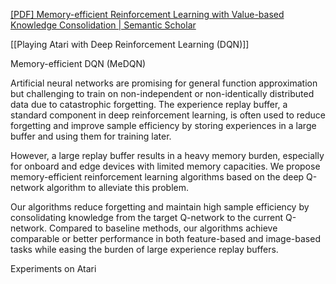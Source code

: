 [[PDF] Memory-efficient Reinforcement Learning with Value-based Knowledge Consolidation | Semantic Scholar](https://www.semanticscholar.org/paper/Memory-efficient-Reinforcement-Learning-with-Lan-Pan/5e5ecb65f4b51f9971fe5abcabf1b806411b2ee4)

[[Playing Atari with Deep Reinforcement Learning (DQN)]]

Memory-efficient DQN (MeDQN)

Artificial neural networks are promising for general function approximation but challenging to train on non-independent or non-identically distributed data due to catastrophic forgetting. The experience replay buffer, a standard component in deep reinforcement learning, is often used to reduce forgetting and improve sample efficiency by storing experiences in a large buffer and using them for training later.

However, a large replay buffer results in a heavy memory burden, especially for onboard and edge devices with limited memory capacities. We propose memory-efficient reinforcement learning algorithms based on the deep Q-network algorithm to alleviate this problem. 

Our algorithms reduce forgetting and maintain high sample efficiency by consolidating knowledge from the target Q-network to the current Q-network. Compared to baseline methods, our algorithms achieve comparable or better performance in both feature-based and image-based tasks while easing the burden of large experience replay buffers.

Experiments on Atari